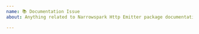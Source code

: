 ```yaml
---
name: 📚 Documentation Issue
about: Anything related to Narrowspark Http Emitter package documentation

---
```


<!--
    The Code of Conduct (../CODE_OF_CONDUCT.md) applies to all the activity on this repository.
-->
